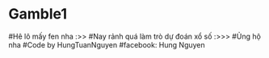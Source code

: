 # Gamble1
#Hê lô mấy fen nha :>>
#Nay rảnh quá làm trò dự đoán xổ số :>>>
#Ủng hộ nha
#Code by HungTuanNguyen
#facebook: Hung Nguyen 
